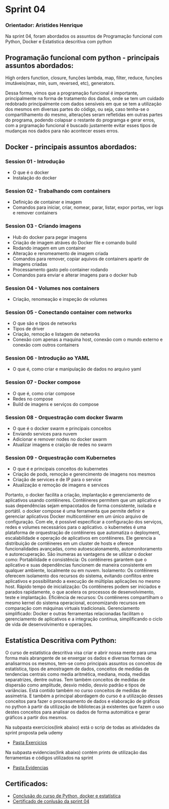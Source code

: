# Sprint 04

### Orientador: Aristides Henrique

Na sprint 04, foram abordados os assuntos de Programação funcional com Python, Docker e Estatistica descritiva com python 

## Programação funcional com python - principais assuntos abordados:

High orders function, closure, funções lambda, map, filter, reduce, funções imutáveis(max, min, sum, reversed, etc), generators.

Dessa forma, vimos que a programação funcional é importante, principalmente na forma de tratamento dos dados, onde se tem um cuidado redobrado principalmente com dados sensíveis em que se tem a utilização dos mesmos em diversas partes do código, ou seja, caso tenha-se o compartilhamento do mesmo, alterações seram refletidas em outras partes do programa, podendo colapsar o restante do programga e gerar erros, com a prgramação funcional é buscado justamente evitar esses tipos de mudanças nos dados para não acontecer esses erros.

## Docker - principais assuntos abordados:

### Session 01 - Introdução
* O que é o docker
* Instalação do docker

### Session 02 - Trabalhando com containers
* Definição de container e imagem
* Comandos para iniciar, criar, nomear, parar, listar, expor portas, ver logs e remover containers

### Session 03 - Criando imagens 
* Hub do docker para pegar imagens
* Criação de imagem atráves do Docker file e comando build
* Rodando imagem em um container 
* Alteração e renomeamento de imagem criada
* Comandos para remover, copiar aquivos de containers apartir de imagens criadas
* Processamento gasto pelo container rodando
* Comandos para enviar e alterar imagens para o docker hub

### Session 04 - Volumes nos containers
* Criação, renomeação e inspeção de volumes

### Session 05 - Conectando container com networks
* O que são e tipos de networks
* Tipos de driver
* Criação, remoção e listagem de networks
* Conexão com apenas a maquina host, conexão com o mundo externo e conexão com outros containers

### Session 06 - Introdução ao YAML
* O que é, como criar e manipulação de dados no arquivo yaml

### Session 07 - Docker compose
* O que é, como criar compose
* Redes no compose 
* Build de imagens e serviços do compose

### Session 08 - Orquestração com docker Swarm
* O que é o docker swarm e principais conceitos
* Enviando services para nuvem 
* Adicionar e remover nodes no docker swarm 
* Atualizar imagens e craição de redes no swarm 

### Session 09 - Orquestração com Kubernetes
* O que é e principais conceitos do kubernetes
* Criação de pods, remoção e gerencimento de imagens nos mesmos
* Criação de services e de IP para o service
* Atualização e remoção de imagens e services

Portanto, o docker facilita a criação, implantação e gerenciamento de aplicativos usando contêineres. Contêineres permitem que um aplicativo e suas dependências sejam empacotados de forma consistente, isolada e portátil. o docker compose é uma ferramenta que permite definir e gerenciar aplicativos Docker multicontêiner em um único arquivo de configuração. Com ele, é possível especificar a configuração dos serviços, redes e volumes necessários para o aplicativo. o kubernetes é uma plataforma de orquestração de contêineres que automatiza o deployment, escalabilidade e operação de aplicativos em contêineres. Ele gerencia a distribuição de contêineres em um cluster de hosts e oferece funcionalidades avançadas, como autoescalonamento, automonitoramento e autorecuperação. São inumeras as vantagens de se utilizar o docker como: Portabilidade e consistência: Os contêineres garantem que o aplicativo e suas dependências funcionem de maneira consistente em qualquer ambiente, localmente ou em nuvem. Isolamento: Os contêineres oferecem isolamento dos recursos do sistema, evitando conflitos entre aplicativos e possibilitando a execução de múltiplas aplicações no mesmo host. Rápido tempo de inicialização: Os contêineres podem ser iniciados e parados rapidamente, o que acelera os processos de desenvolvimento, teste e implantação. Eficiência de recursos: Os contêineres compartilham o mesmo kernel do sistema operacional, economizando recursos em comparação com máquinas virtuais tradicionais. Gerenciamento simplificado: Docker e outras ferramentas relacionadas facilitam o gerenciamento de aplicativos e a integração contínua, simplificando o ciclo de vida de desenvolvimento e operações.

## Estatística Descritiva com Python:

O curso de estatística descritiva visa criar e abrir nossa mente para uma forma mais abrangente de se enxergar os dados e diversas formas de analisarmos os mesmos, tem-se como principais assuntos os conceitos de estatística, tipos de amostragem de dados, conceitos de medidas de tendencias centrais como media aritmética, mediana, moda, medidas separatrizes, dentre outras. Tem também conceitos de medidas de dispersão como amplitude, desvio médio, desvio padrão e tipos de variâncias. Está contido também no curso conceitos de medidas de assimetria. E também a principal abordagem do curso é a utilização desses conceitos para fazer o processamento de dados e elaboração de gráficos no python à partir da utilização de bibliotecas já existentes que fazem o uso destes conceitos para analisar os dados de forma automática e gerar gráficos a partir dos mesmos.

Na subpasta exercicios(link abaixo) está o scrip de todas as atividades da sprint proposta pela udemy 

* [Pasta Exercicios](https://github.com/ffelixl/FelixCompassUol/tree/main/Sprint%2004/exercicios)

Na subpasta evidencias(link abaixo) contém prints de utilização das ferramentas e códigos utilizados na sprint

* [Pasta Evidencias](https://github.com/ffelixl/FelixCompassUol/tree/main/Sprint%2004/evidencias)

## Certificados:

* [Conclusão do curso de Python, docker e estatística](https://github.com/ffelixl/FelixCompassUol/blob/main/Sprint%2004/certificados/conclusao%20cursos%20docker%20e%20estatistica.JPG)
* [Certificado de conlusão da sprint 04](https://github.com/ffelixl/FelixCompassUol/blob/main/Sprint%2004/certificados/certificado%20conclusao%20da%20sprint%2004.jpg)